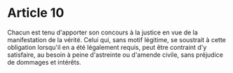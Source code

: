 # Article 10

Chacun est tenu d'apporter son concours à la justice en vue de la manifestation de la vérité.   Celui qui, sans motif légitime, se soustrait à cette obligation lorsqu'il en a été légalement requis, peut être contraint d'y satisfaire, au besoin à peine d'astreinte ou d'amende civile, sans préjudice de dommages et intérêts.
